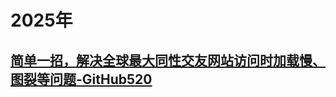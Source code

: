 # 2025年



## [简单一招，解决全球最大同性交友网站访问时加载慢、图裂等问题-GitHub520](简单一招，解决全球最大同性交友网站访问时加载慢、图裂等问题-GitHub520.md)



